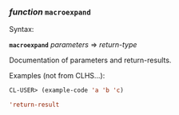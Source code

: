 ### <em>function</em> <strong>`macroexpand`</strong>

Syntax:

<strong>`macroexpand`</strong> <em>parameters</em> => <em>return-type</em>

Documentation of parameters and return-results.

Examples (not from CLHS...):

```lisp
CL-USER> (example-code 'a 'b 'c)

'return-result
```
